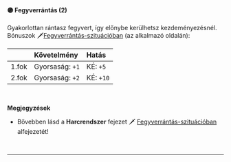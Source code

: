#### 🟣 Fegyverrántás (2)

Gyakorlottan rántasz fegyvert, így előnybe kerülhetsz kezdeményezésnél.<br />
Bónuszok 🗡️[Fegyverrántás-szituációban](../060_10_harci_helyzetek.md#fegyverr%C3%A1nt%C3%A1s) (az alkalmazó oldalán):

| |  Követelmény | Hatás  |
| :----------- | :----------- | :----------- |
| 1.fok | Gyorsaság:&nbsp;`+1`<br />|  KÉ:&nbsp;`+5`<br />|
| 2.fok | Gyorsaság:&nbsp;`+2`<br />|  KÉ:&nbsp;`+10`<br />|

<br />

**Megjegyzések**

- Bővebben lásd a **Harcrendszer** fejezet 🗡️ [Fegyverrántás-szituációban](../060_10_harci_helyzetek.md#fegyverr%C3%A1nt%C3%A1s) alfejezetét!

<br />

---

